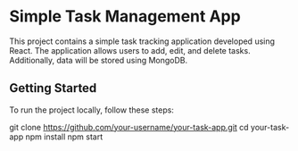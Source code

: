 # Simple Task Management App

This project contains a simple task tracking application developed using React. The application allows users to add, edit, and delete tasks. Additionally, data will be stored using MongoDB.

## Getting Started

To run the project locally, follow these steps:

git clone https://github.com/your-username/your-task-app.git
cd your-task-app
npm install
npm start
